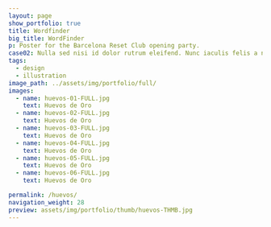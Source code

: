 ```yaml
---
layout: page
show_portfolio: true
title: Wordfinder
big_title: WordFinder
p: Poster for the Barcelona Reset Club opening party.
case02: Nulla sed nisi id dolor rutrum eleifend. Nunc iaculis felis a nisi cursus aliquam. Nulla ac placerat velit, sed lobortis metus. Vestibulum ac scelerisque dolor. Interdum et malesuada fames ac ante ipsum primis in faucibus. Sed iaculis iaculis ipsum id congue. Pellentesque pharetra diam ac lectus semper facilisis. Curabitur ornare ornare iaculis. Suspendisse placerat sem a ligula tristique, ut accumsan risus accumsan. Sed ipsum eros, laoreet pulvinar lacinia nec, auctor nec ipsum.
tags:
  - design
  - illustration
image_path: ../assets/img/portfolio/full/
images:
  - name: huevos-01-FULL.jpg
    text: Huevos de Oro
  - name: huevos-02-FULL.jpg
    text: Huevos de Oro
  - name: huevos-03-FULL.jpg
    text: Huevos de Oro
  - name: huevos-04-FULL.jpg
    text: Huevos de Oro
  - name: huevos-05-FULL.jpg
    text: Huevos de Oro
  - name: huevos-06-FULL.jpg
    text: Huevos de Oro

permalink: /huevos/
navigation_weight: 28
preview: assets/img/portfolio/thumb/huevos-THMB.jpg
---
```

